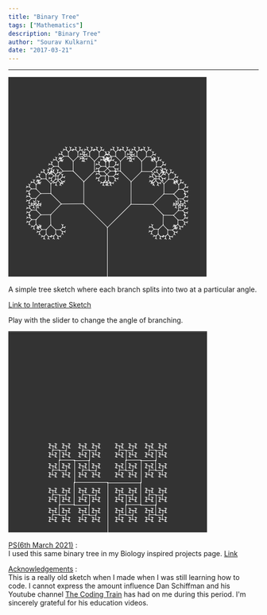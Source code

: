 ```yaml
---
title: "Binary Tree"
tags: ["Mathematics"]
description: "Binary Tree"
author: "Sourav Kulkarni"
date: "2017-03-21"
---
```


---
![Sketch](./sketch.png)

A simple tree sketch where each branch splits into two at a particular angle.

<a href="https://souruly.github.io/P5-Playground/Binary_Tree/index.html" target="_blank">Link to Interactive Sketch</a>

Play with the slider to change the angle of branching.

![Changed Angle](./angle.png)

<u>PS(6th March 2021)</u> : <br>
I used this same binary tree in my Biology inspired projects page. <a href="https://souruly.github.io/Bio" target="_blank">Link</a>


<u>Acknowledgements</u> :  <br>
This is a really old sketch when I made when I was still learning how to code. I cannot express the amount influence Dan Schiffman and his Youtube channel <a href="https://www.youtube.com/user/shiffman" target="_blank">The Coding Train</a> has had on me during this period. I'm sincerely grateful for his education videos.

